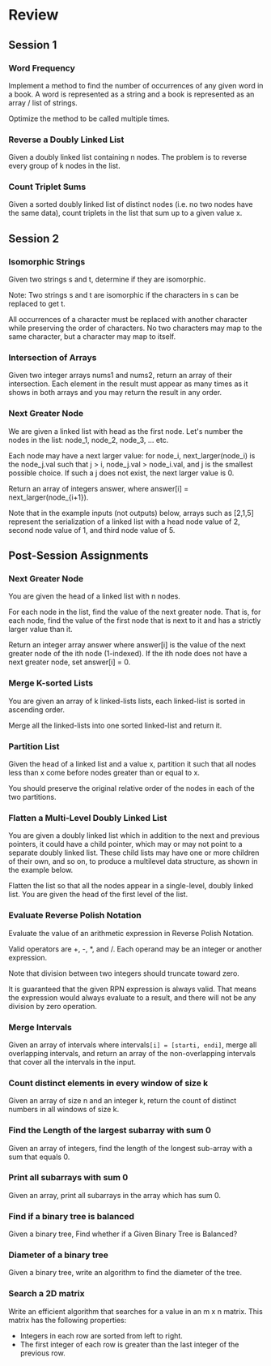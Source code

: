 # Review

## Session 1

### Word Frequency
Implement a method to find the number of occurrences of any given word in a book. A word is represented as a string and a book is represented as an array / list of strings.

Optimize the method to be called multiple times.

### Reverse a Doubly Linked List
Given a doubly linked list containing n nodes. The problem is to reverse every group of k nodes in the list.

### Count Triplet Sums

Given a sorted doubly linked list of distinct nodes (i.e. no two nodes have the same data), count triplets in the list that sum up to a given value x.

## Session 2

### Isomorphic Strings
Given two strings s and t, determine if they are isomorphic.

Note: Two strings s and t are isomorphic if the characters in s can be replaced to get t.

All occurrences of a character must be replaced with another character while preserving the order of characters. No two characters may map to the same character, but a character may map to itself.

### Intersection of Arrays
Given two integer arrays nums1 and nums2, return an array of their intersection. Each element in the result must appear as many times as it shows in both arrays and you may return the result in any order.

### Next Greater Node
We are given a linked list with head as the first node. Let's number the nodes in the list: node_1, node_2, node_3, ... etc.

Each node may have a next larger value: for node_i, next_larger(node_i) is the node_j.val such that j > i, node_j.val > node_i.val, and j is the smallest possible choice. If such a j does not exist, the next larger value is 0.

Return an array of integers answer, where answer[i] = next_larger(node_{i+1}).

Note that in the example inputs (not outputs) below, arrays such as [2,1,5] represent the serialization of a linked list with a head node value of 2, second node value of 1, and third node value of 5.

## Post-Session Assignments

### Next Greater Node
You are given the head of a linked list with n nodes.

For each node in the list, find the value of the next greater node. That is, for each node, find the value of the first node that is next to it and has a strictly larger value than it.

Return an integer array answer where answer[i] is the value of the next greater node of the ith node (1-indexed). If the ith node does not have a next greater node, set answer[i] = 0.

### Merge K-sorted Lists
You are given an array of k linked-lists lists, each linked-list is sorted in ascending order.

Merge all the linked-lists into one sorted linked-list and return it.

### Partition List

Given the head of a linked list and a value x, partition it such that all nodes less than x come before nodes greater than or equal to x.

You should preserve the original relative order of the nodes in each of the two partitions.

### Flatten a Multi-Level Doubly Linked List

You are given a doubly linked list which in addition to the next and previous pointers, it could have a child pointer, which may or may not point to a separate doubly linked list. These child lists may have one or more children of their own, and so on, to produce a multilevel data structure, as shown in the example below.

Flatten the list so that all the nodes appear in a single-level, doubly linked list. You are given the head of the first level of the list.

### Evaluate Reverse Polish Notation

Evaluate the value of an arithmetic expression in Reverse Polish Notation.

Valid operators are +, -, *, and /. Each operand may be an integer or another expression.

Note that division between two integers should truncate toward zero.

It is guaranteed that the given RPN expression is always valid. That means the expression would always evaluate to a result, and there will not be any division by zero operation.

### Merge Intervals

Given an array of intervals where intervals`[i] = [starti, endi]`, merge all overlapping intervals, and return an array of the non-overlapping intervals that cover all the intervals in the input.

### Count distinct elements in every window of size k

Given an array of size n and an integer k, return the count of distinct numbers in all windows of size k. 

### Find the Length of the largest subarray with sum 0

Given an array of integers, find the length of the longest sub-array with a sum that equals 0.

### Print all subarrays with sum 0

Given an array, print all subarrays in the array which has sum 0.

### Find if a binary tree is balanced

Given a binary tree, Find whether if a Given Binary Tree is Balanced?

### Diameter of a binary tree

Given a binary tree, write an algorithm to find the diameter of the tree.

### Search a 2D matrix

Write an efficient algorithm that searches for a value in an m x n matrix. This matrix has the following properties:

- Integers in each row are sorted from left to right.
- The first integer of each row is greater than the last integer of the previous row.

